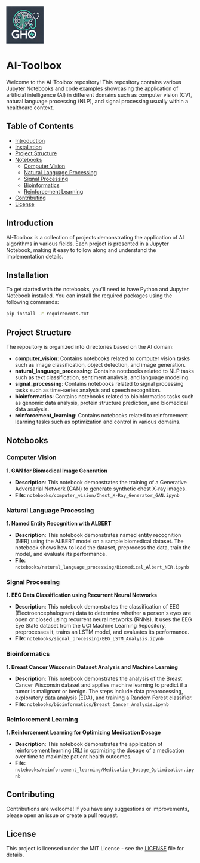 <img src="img/logo.png" width="100" height="100">

# AI-Toolbox
Welcome to the AI-Toolbox repository! This repository contains various Jupyter Notebooks and code examples showcasing the application of artificial intelligence (AI) in different domains such as computer vision (CV), natural language processing (NLP), and signal processing usually within a healthcare context.


## Table of Contents

- [Introduction](#introduction)
- [Installation](#installation)
- [Project Structure](#project-structure)
- [Notebooks](#notebooks)
  - [Computer Vision](#computer-vision)
  - [Natural Language Processing](#natural-language-processing)
  - [Signal Processing](#signal-processing)
  - [Bioinformatics](#bioinformatics)
  - [Reinforcement Learning](#reinforcement_learning)
- [Contributing](#contributing)
- [License](#license)

## Introduction

AI-Toolbox is a collection of projects demonstrating the application of AI algorithms in various fields. Each project is presented in a Jupyter Notebook, making it easy to follow along and understand the implementation details.

## Installation

To get started with the notebooks, you'll need to have Python and Jupyter Notebook installed. You can install the required packages using the following commands:

```bash
pip install -r requirements.txt
```

## Project Structure

The repository is organized into directories based on the AI domain:

- **computer_vision**: Contains notebooks related to computer vision tasks such as image classification, object detection, and image generation.
- **natural_language_processing**: Contains notebooks related to NLP tasks such as text classification, sentiment analysis, and language modeling.
- **signal_processing**: Contains notebooks related to signal processing tasks such as time-series analysis and speech recognition.
- **bioinformatics**: Contains notebooks related to bioinformatics tasks such as genomic data analysis, protein structure prediction, and biomedical data analysis.
- **reinforcement_learning**: Contains notebooks related to reinforcement learning tasks such as optimization and control in various domains.


## Notebooks

### Computer Vision

**1. GAN for Biomedical Image Generation**
- **Description**: This notebook demonstrates the training of a Generative Adversarial Network (GAN) to generate synthetic chest X-ray images.
- **File**: `notebooks/computer_vision/Chest_X-Ray_Generator_GAN.ipynb`

### Natural Language Processing

**1. Named Entity Recognition with ALBERT**
- **Description**: This notebook demonstrates named entity recognition (NER) using the ALBERT model on a sample biomedical dataset. The notebook shows how to load the dataset, preprocess the data, train the model, and evaluate its performance.
- **File**: `notebooks/natural_language_processing/Biomedical_Albert_NER.ipynb`

### Signal Processing

**1. EEG Data Classification using Recurrent Neural Networks**
- **Description**: This notebook demonstrates the classification of EEG (Electroencephalogram) data to determine whether a person's eyes are open or closed using recurrent neural networks (RNNs). It uses the EEG Eye State dataset from the UCI Machine Learning Repository, preprocesses it, trains an LSTM model, and evaluates its performance.
- **File**: `notebooks/signal_processing/EEG_LSTM_Analysis.ipynb`

### Bioinformatics

**1. Breast Cancer Wisconsin Dataset Analysis and Machine Learning**
- **Description**:  This notebook demonstrates the analysis of the Breast Cancer Wisconsin dataset and applies machine learning to predict if a tumor is malignant or benign. The steps include data preprocessing, exploratory data analysis (EDA), and training a Random Forest classifier.
- **File**: `notebooks/bioinformatics/Breast_Cancer_Analysis.ipynb`


### Reinforcement Learning

**1. Reinforcement Learning for Optimizing Medication Dosage**
- **Description**: This notebook demonstrates the application of reinforcement learning (RL) in optimizing the dosage of a medication over time to maximize patient health outcomes.
- **File**: `notebooks/reinforcement_learning/Medication_Dosage_Optimization.ipynb`


## Contributing

Contributions are welcome! If you have any suggestions or improvements, please open an issue or create a pull request.

## License

This project is licensed under the MIT License - see the [LICENSE](LICENSE) file for details.
